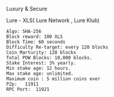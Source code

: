 
Luxury & Secure


Lure - XLS( Lure Network , Lure Klub)

    Algo: SHA-256
    Block reward: 100 XLS
    Block Time: 60 seconds
    Difficulty Re-target: every 120 blocks
    Coin Marturity: 120 blocks
    Total POW Blocks: 10,000 blocks.
    Stake Interest: 3% yearly.
    Min stake age: 12 hours.
    Max stake age: unlimited.
    Maximum coin : 5 million coins ever
    P2p:   11911
    RPC Port:  11921
